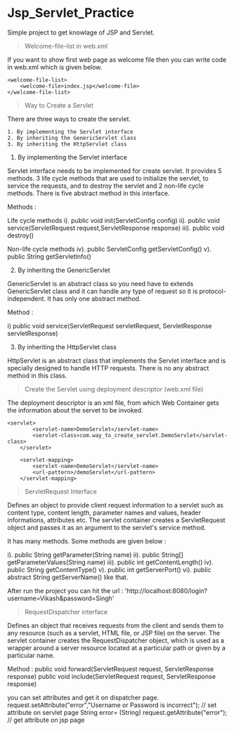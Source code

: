 # Jsp_Servlet_Practice
Simple project to get knowlage of JSP and Servlet.



> Welcome-file-list in web.xml

If you want to show first web page as welcome file then you can write code in web.xml which is given below. 
  
    <welcome-file-list>
        <welcome-file>index.jsp</welcome-file>
    </welcome-file-list>
    

    
> Way to Create a Servlet

There are three ways to create the servlet.

    1. By implementing the Servlet interface
    2. By inheriting the GenericServlet class
    3. By inheriting the HttpServlet class


1. By implementing the Servlet interface

Servlet interface needs to be implemented for create servlet. It provides 5 methods. 3 life cycle methods that are used
to initialize the servlet, to service the requests, and to destroy the servlet and 2 non-life cycle methods.
There is five abstract method in this interface.

Methods :
 
Life cycle methods
i).     public void init(ServletConfig config)
ii).    public void service(ServletRequest request,ServletResponse response)
iii).   public void destroy()

Non-life cycle methods
iv).    public ServletConfig getServletConfig()
v).     public String getServletInfo()


2. By inheriting the GenericServlet 

GenericServlet is an abstract class so you need have to extends GenericServlet class and it can handle any type of 
request so it is protocol-independent. It has only one abstract method.

Method :

i) public void service(ServletRequest servletRequest, ServletResponse servletResponse)


3. By inheriting the HttpServlet class

HttpServlet is an abstract class that implements the Servlet interface and is specially designed to handle HTTP 
requests. There is no any abstract method in this class.



> Create the Servlet using deployment descriptor (web.xml file)

The deployment descriptor is an xml file, from which Web Container gets the information about the servet to be invoked.

    <servlet>
            <servlet-name>DemoServlet</servlet-name>
            <servlet-class>com.way_to_create_servlet.DemoServlet</servlet-class>
        </servlet>
    
        <servlet-mapping>
            <servlet-name>DemoServlet</servlet-name>
            <url-pattern>/demoServlet</url-pattern>
        </servlet-mapping>



> ServletRequest Interface 

Defines an object to provide client request information to a servlet such as content type, content length, parameter
names and values, header informations, attributes etc. The servlet container creates a ServletRequest object and passes
it as an argument to the servlet's service method.

It has many methods. Some methods are given below :

i).     public String getParameter(String name)
ii).    public String[] getParameterValues(String name)
iii).   public int getContentLength()
iv).    public String getContentType()
v).     public int getServerPort()
vi).    public abstract String getServerName()
like that.

After run the project you can hit the url : 
'http://localhost:8080/login?username=Vikash&password=Singh'



> RequestDispatcher interface

Defines an object that receives requests from the client and sends them to any resource (such as a servlet, HTML file,
or JSP file) on the server. The servlet container creates the RequestDispatcher object, which is used as a wrapper 
around a server resource located at a particular path or given by a particular name.

Method : 
public void forward(ServletRequest request, ServletResponse response)
public void include(ServletRequest request, ServletResponse response)

you can set attributes and get it on dispatcher page.
request.setAttribute("error","Username or Password is incorrect");      // set attribute on servlet page
String error= (String) request.getAttribute("error");                   // get attribute on jsp page

